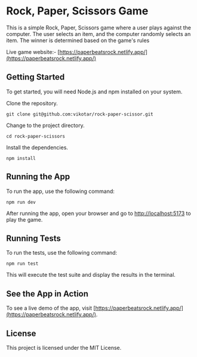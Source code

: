 # Rock, Paper, Scissors Game

This is a simple Rock, Paper, Scissors game where a user plays against the computer. The user selects an item, and the computer randomly selects an item. The winner is determined based on the game's rules

Live game website:- [https://paperbeatsrock.netlify.app/](https://paperbeatsrock.netlify.app/)

## Getting Started

To get started, you will need Node.js and npm installed on your system.

Clone the repository.

    git clone git@github.com:vikotar/rock-paper-scissor.git

Change to the project directory.

    cd rock-paper-scissors

Install the dependencies.

    npm install

## Running the App

To run the app, use the following command:

    npm run dev

After running the app, open your browser and go to [http://localhost:5173](http://localhost:5173) to play the game.

## Running Tests

To run the tests, use the following command:

    npm run test

This will execute the test suite and display the results in the terminal.

## See the App in Action

To see a live demo of the app, visit [https://paperbeatsrock.netlify.app/](https://paperbeatsrock.netlify.app/).

## License

This project is licensed under the MIT License.
